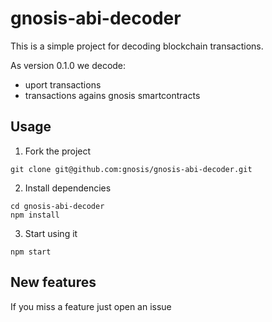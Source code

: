 # gnosis-abi-decoder

This is a simple project for decoding blockchain transactions.

As version 0.1.0 we decode:
* uport transactions  
* transactions agains gnosis smartcontracts

## Usage
1. Fork the project
```
git clone git@github.com:gnosis/gnosis-abi-decoder.git
```
2. Install dependencies
```
cd gnosis-abi-decoder
npm install
````
3. Start using it
```
npm start
```

## New features
If you miss a feature just open an issue

